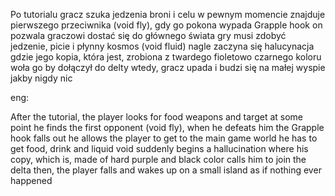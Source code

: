 Po tutorialu gracz szuka jedzenia broni i celu
w pewnym momencie znajduje pierwszego przeciwnika (void fly), gdy go pokona wypada Grapple hook
on pozwala graczowi dostać się do głównego świata gry
musi zdobyć jedzenie, picie i płynny kosmos (void fluid)
nagle zaczyna się halucynacja gdzie jego kopia, która jest, zrobiona z twardego fioletowo czarnego koloru woła go by dołączył do delty wtedy, gracz upada i budzi się na małej wyspie jakby nigdy nic

eng:

After the tutorial, the player looks for food weapons and target
at some point he finds the first opponent (void fly), when he defeats him the Grapple hook falls out
he allows the player to get to the main game world
he has to get food, drink and liquid void
suddenly begins a hallucination where his copy, which is, made of hard purple and black color calls him to join the delta then, the player falls and wakes up on a small island as if nothing ever happened